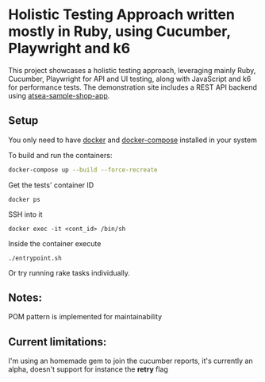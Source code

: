 # Holistic Testing Approach written mostly in Ruby, using Cucumber, Playwright and k6

This project showcases a holistic testing approach, leveraging mainly Ruby, Cucumber, Playwright for API and UI testing, along with JavaScript and k6 for performance tests. The demonstration site includes a REST API backend using [atsea-sample-shop-app](https://github.com/dockersamples/atsea-sample-shop-app/).

## Setup

You only need to have [docker](https://docs.docker.com/engine/install/) and [docker-compose](https://docs.docker.com/compose/install/) installed in your system

To build and run the containers:

```bash
docker-compose up --build --force-recreate
```

Get the tests' container ID
```
docker ps
```
SSH into it
```
docker exec -it <cont_id> /bin/sh
```
Inside the container execute
```
./entrypoint.sh
```

Or try running rake tasks individually.

## Notes:
POM pattern is implemented for maintainability

## Current limitations:
I'm using an homemade gem to join the cucumber reports, it's currently an alpha, doesn't support for instance the **retry** flag